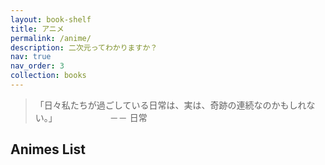 ```yaml
---
layout: book-shelf
title: アニメ
permalink: /anime/
description: 二次元ってわかりますか？
nav: true
nav_order: 3
collection: books
---
```


> 「日々私たちが過ごしている日常は、実は、奇跡の連続なのかもしれない。」
> <span style="margin-left:80px;">－－ 日常</span>

## Animes List
